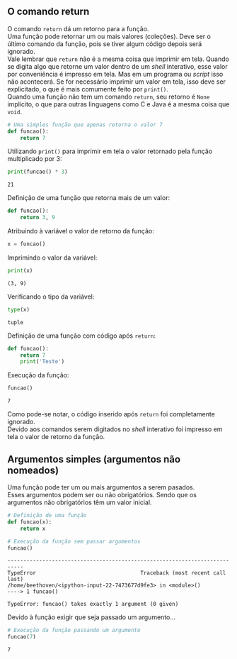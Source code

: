 ## O comando return

O comando `return` dá um retorno para a função.  
Uma função pode retornar um ou mais valores (coleções). Deve ser o último
comando da função, pois se tiver algum código depois será ignorado.  
Vale lembrar que `return` não é a mesma coisa que imprimir em tela. Quando se
digita algo que retorne um valor dentro de um *shell* interativo, esse valor
por conveniência é impresso em tela. Mas em um programa ou *script* isso não
acontecerá. Se for necessário imprimir um valor em tela, isso deve ser
explicitado, o que é mais comumente feito por `print()`.  
Quando uma função não tem um comando `return`, seu retorno é `None` implícito,
o que para outras linguagens como C e Java é a mesma coisa que `void`.  
  
```python
# Uma simples função que apenas retorna o valor 7
def funcao():
    return 7
```

Utilizando `print()` para imprimir em tela o valor retornado pela função
multiplicado por 3:

```python
print(funcao() * 3)    
```

```
21
```

Definição de uma função que retorna mais de um valor:

```python
def funcao():
    return 3, 9
```

Atribuindo à variável o valor de retorno da função:

```python
x = funcao()
```

Imprimindo o valor da variável:

```python
print(x)
```

```
(3, 9)
```

Verificando o tipo da variável:

```python
type(x)
```

```
tuple
```

Definição de uma função com código após `return`:

```python
def funcao():
    return 7
    print('Teste')
```

Execução da função:

```python
funcao()
```

```
7
```

Como pode-se notar, o código inserido após `return` foi completamente
ignorado.  
Devido aos comandos serem digitados no *shell* interativo foi impresso em tela
o valor de retorno da função.

## Argumentos simples (argumentos não nomeados)

Uma função pode ter um ou mais argumentos a serem pasados.  
Esses argumentos podem ser ou não obrigatórios. Sendo que os argumentos não
obrigatórios têm um valor inicial.

```python
# Definição de uma função
def funcao(x):
    return x

# Execução da função sem passar argumentos
funcao()
```

```
---------------------------------------------------------------------------
TypeError                                 Traceback (most recent call last)
/home/beethoven/<ipython-input-22-7473677d9fe3> in <module>()
----> 1 funcao()

TypeError: funcao() takes exactly 1 argument (0 given)
```

Devido à função exigir que seja passado um argumento...

```python
# Execução da função passando um argumento
funcao(7)
```

```
7
```

